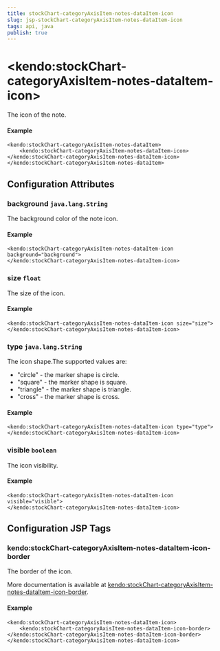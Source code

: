 ```yaml
---
title: stockChart-categoryAxisItem-notes-dataItem-icon
slug: jsp-stockChart-categoryAxisItem-notes-dataItem-icon
tags: api, java
publish: true
---
```


# \<kendo:stockChart-categoryAxisItem-notes-dataItem-icon\>

The icon of the note.

#### Example
    <kendo:stockChart-categoryAxisItem-notes-dataItem>
        <kendo:stockChart-categoryAxisItem-notes-dataItem-icon></kendo:stockChart-categoryAxisItem-notes-dataItem-icon>
    </kendo:stockChart-categoryAxisItem-notes-dataItem>

## Configuration Attributes

### background `java.lang.String`

The background color of the note icon.

#### Example
    <kendo:stockChart-categoryAxisItem-notes-dataItem-icon background="background">
    </kendo:stockChart-categoryAxisItem-notes-dataItem-icon>

### size `float`

The size of the icon.

#### Example
    <kendo:stockChart-categoryAxisItem-notes-dataItem-icon size="size">
    </kendo:stockChart-categoryAxisItem-notes-dataItem-icon>

### type `java.lang.String`

The icon shape.The supported values are:
* "circle" - the marker shape is circle.
* "square" - the marker shape is square.
* "triangle" - the marker shape is triangle.
* "cross" - the marker shape is cross.

#### Example
    <kendo:stockChart-categoryAxisItem-notes-dataItem-icon type="type">
    </kendo:stockChart-categoryAxisItem-notes-dataItem-icon>

### visible `boolean`

The icon visibility.

#### Example
    <kendo:stockChart-categoryAxisItem-notes-dataItem-icon visible="visible">
    </kendo:stockChart-categoryAxisItem-notes-dataItem-icon>


##  Configuration JSP Tags

### kendo:stockChart-categoryAxisItem-notes-dataItem-icon-border

The border of the icon.

More documentation is available at [kendo:stockChart-categoryAxisItem-notes-dataItem-icon-border](stockchart/categoryaxisitem-notes-dataitem-icon-border).

#### Example

    <kendo:stockChart-categoryAxisItem-notes-dataItem-icon>
        <kendo:stockChart-categoryAxisItem-notes-dataItem-icon-border></kendo:stockChart-categoryAxisItem-notes-dataItem-icon-border>
    </kendo:stockChart-categoryAxisItem-notes-dataItem-icon>

 
